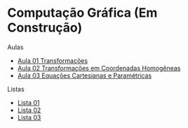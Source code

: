 # Computação Gráfica (Em Construção)


Aulas
* [Aula 01 Transformações](cg_files/aulas/01-aula.html)
* [Aula 02 Transformações em Coordenadas Homogêneas](cg_files/aulas/02-aula_coordenadas_homogeneas.html)
* [Aula 03 Equações Cartesianas e Paramétricas](cg_files/aulas/03-aula_equacoes.html)

Listas
* [Lista 01](cg_files/listas/01/lista01CG.pdf)
* [Lista 02](cg_files/listas/02/lista02CG.pdf)
* [Lista 03](cg_files/listas/03/lista03CG.pdf)
